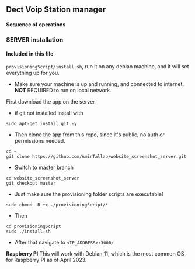 ## Dect Voip Station manager

 #### Sequence of operations


### SERVER installation
#### Included in this file 
`provisioningScript/install.sh`, run it on any debian machine, and it will set everything up for you.
- Make sure your machine is up and running, and connected to internet. **NOT** REQUIRED to run on local network.

First download the app on the server
- if git not installed install with

```
sudo apt-get install git -y
```

- Then clone the app from this repo, since it's public, no auth or permissions needed.

```
cd ~
git clone https://github.com/AmirTallap/website_screenshot_server.git
```

- Switch to master branch
```
cd website_screenshot_server
git checkout master
```

- Just make sure the provisioning folder scripts are executable!

```
sudo chmod -R +x ./provisioningScript/*
```
- Then

```
cd provisioningScript
sudo ./install.sh

```

- After that navigate to `<IP_ADDRESS>:3000/`


**Raspberry PI** 
This will work with Debian 11, which is the most common OS for Raspberry PI as of April 2023.
